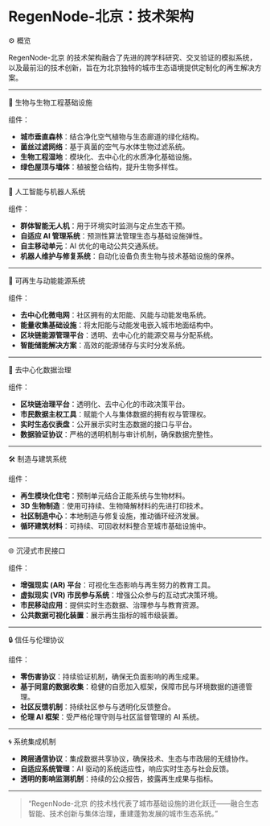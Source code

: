 # RegenNode-北京：技术架构

⚙️ 概览

RegenNode-北京 的技术架构融合了先进的跨学科研究、交叉验证的模拟系统，以及最前沿的技术创新，旨在为北京独特的城市生态语境提供定制化的再生解决方案。

---

🧬 生物与生物工程基础设施

组件：

- **城市垂直森林**：结合净化空气植物与生态廊道的绿化结构。
- **菌丝过滤网络**：基于真菌的空气与水体生物过滤系统。
- **生物工程湿地**：模块化、去中心化的水质净化基础设施。
- **绿色屋顶与墙体**：植被整合结构，提升生物多样性。

---

🤖 人工智能与机器人系统

组件：

- **群体智能无人机**：用于环境实时监测与定点生态干预。
- **自适应 AI 管理系统**：预测性算法管理生态与基础设施弹性。
- **自主移动单元**：AI 优化的电动公共交通系统。
- **机器人维护与修复系统**：自动化设备负责生物与技术基础设施的保养。

---

🔋 可再生与动能能源系统

组件：

- **去中心化微电网**：社区拥有的太阳能、风能与动能发电系统。
- **能量收集基础设施**：将太阳能与动能发电嵌入城市地面结构中。
- **区块链能源管理平台**：透明、去中心化的能源交易与分配系统。
- **智能储能解决方案**：高效的能源储存与实时分发系统。

---

📡 去中心化数据治理

组件：

- **区块链治理平台**：透明化、去中心化的市政决策平台。
- **市民数据主权工具**：赋能个人与集体数据的拥有权与管理权。
- **实时生态仪表盘**：公开展示实时生态数据的接口与平台。
- **数据验证协议**：严格的透明机制与审计机制，确保数据完整性。

---

🛠 制造与建筑系统

组件：

- **再生模块化住宅**：预制单元结合正能系统与生物材料。
- **3D 生物制造**：使用可持续、生物降解材料的先进打印技术。
- **社区制造中心**：本地制造与修复设施，推动循环经济发展。
- **循环建筑材料**：可持续、可回收材料整合至城市基础设施中。

---

🌐 沉浸式市民接口

组件：

- **增强现实 (AR) 平台**：可视化生态影响与再生努力的教育工具。
- **虚拟现实 (VR) 市民参与系统**：增强公众参与的互动式决策环境。
- **市民移动应用**：提供实时生态数据、治理参与与教育资源。
- **公共数据可视化装置**：展示再生指标的城市级装置。

---

🔒 信任与伦理协议

组件：

- **零伤害协议**：持续验证机制，确保无负面影响的再生成果。
- **基于同意的数据收集**：稳健的自愿加入框架，保障市民与环境数据的道德管理。
- **社区反馈机制**：持续社区参与与透明化反馈整合。
- **伦理 AI 框架**：受严格伦理守则与社区监督管理的 AI 系统。

---

🌀 系统集成机制

- **跨层通信协议**：集成数据共享协议，确保技术、生态与市政层的无缝协作。
- **自适应系统管理**：AI 驱动的系统适应性，响应实时生态与社会反馈。
- **透明的影响监测机制**：持续的公众报告，披露再生成果与指标。

---

> “RegenNode-北京 的技术栈代表了城市基础设施的进化跃迁——融合生态智能、技术创新与集体治理，重建蓬勃发展的城市生态系统。”
